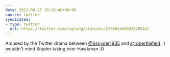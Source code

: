 ```yaml
---
date: 2012-08-25 16:38:48+00:00
source: twitter
syndicated:
- type: twitter
  url: https://twitter.com/roytang/statuses/239401449803628544/
---
```


Amused by the Twitter drama between [@Ssnyder1835](https://twitter.com/Ssnyder1835/) and [@robertliefeld](https://twitter.com/robertliefeld/) . I wouldn't mind Snyder taking over Hawkman :D